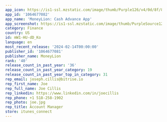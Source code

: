 ```yaml
---
app_icon: https://is1-ssl.mzstatic.com/image/thumb/Purple126/v4/0d/8f/8f/0d8f8f84-724a-b26e-fe09-a0613fda8424/AppIcon-0-0-1x_U007emarketing-0-10-0-0-85-220.png/1024x1024bb.png
app_id: '1064677082'
app_name: 'MoneyLion: Cash Advance App'
app_screenshot: https://is1-ssl.mzstatic.com/image/thumb/PurpleSource126/v4/48/5d/c9/485dc9c9-84a5-0bbf-5267-9d8d94ec7b6e/30ea3b8f-3cb1-4bef-a93b-aff7d380726d_MoneyLion_MoneyLion_iOS_5.5_US_Screenshot_Mocks_V5_01.png/1242x2208bb.png
category: Finance
country: US
id: mW1-HU-dD_Ko
language: en
most_recent_release: '2024-02-14T00:00:00'
publisher_id: '1064677081'
publisher_name: MoneyLion
rank: '40'
release_count_in_past_year: '36'
release_count_in_past_year_category: 19
release_count_in_past_year_top_in_category: 31
rep_email: joseph.cillis@bitrise.io
rep_first_name: Joe
rep_full_name: Joe Cillis
rep_linkedin: https://www.linkedin.com/in/joecillis
rep_phone: +1 518-258-1902
rep_photo: joe.jpg
rep_title: Account Manager
store: itunes_connect
---
```

